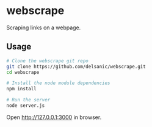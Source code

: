 webscrape
=========

Scraping links on a webpage.

Usage
---
```sh
# Clone the webscrape git repo
git clone https://github.com/delsanic/webscrape.git
cd webscrape

# Install the node module dependencies
npm install

# Run the server
node server.js
```

Open http://127.0.0.1:3000 in browser.
